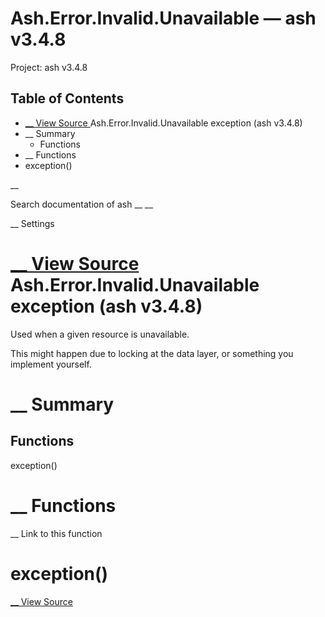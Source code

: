 # Ash.Error.Invalid.Unavailable — ash v3.4.8

Project: ash v3.4.8

## Table of Contents

- [ __ View Source ](external_link) Ash.Error.Invalid.Unavailable exception (ash v3.4.8)
- __ Summary
  - Functions
- __ Functions
- exception()

__

Search documentation of ash __ __

__ Settings

#  [ __ View Source ](external_link) Ash.Error.Invalid.Unavailable exception (ash v3.4.8)

Used when a given resource is unavailable.

This might happen due to locking at the data layer, or something you implement yourself.

#  __ Summary

##  Functions

exception()

#  __ Functions

__ Link to this function

# exception()

[ __ View Source ](external_link)
